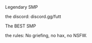Legendary SMP

the discord: discord.gg/futt

The BEST SMP

the rules: No griefing, no hax, no NSFW.
